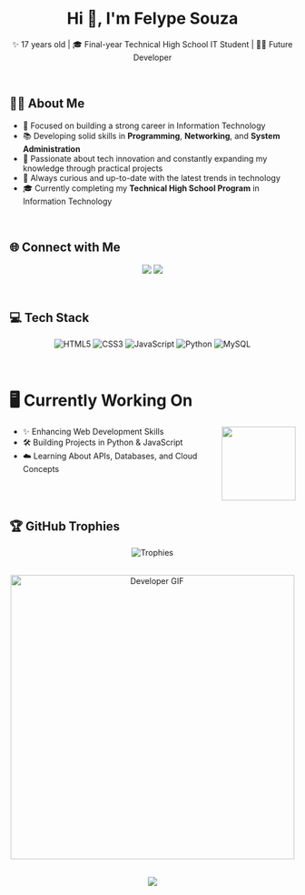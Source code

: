 <h1 align="center">Hi 👋, I'm Felype Souza</h1>

<div align="center">
  
✨ 17 years old | 🎓 Final-year Technical High School IT Student | 👨‍💻 Future Developer

</div>

<br/>

## 👨‍💻 About Me
- 🎯 Focused on building a strong career in Information Technology
- 📚 Developing solid skills in **Programming**, **Networking**, and **System Administration**
- 🚀 Passionate about tech innovation and constantly expanding my knowledge through practical projects
- 🔎 Always curious and up-to-date with the latest trends in technology
- 🎓 Currently completing my **Technical High School Program** in Information Technology

<br/>

## 🌐 Connect with Me
<p align="center">
  <a href="https://instagram.com/fy.souzaa" target="_blank"><img src="https://img.shields.io/badge/Instagram-%23E4405F.svg?style=for-the-badge&logo=instagram&logoColor=white"/></a>
  <a href="mailto:felypelopes7@gmail.com"><img src="https://img.shields.io/badge/Email-D14836?style=for-the-badge&logo=gmail&logoColor=white" /></a>
</p>

<br/>

## 💻 Tech Stack
<div align="center">

![HTML5](https://img.shields.io/badge/HTML5-%23E34F26.svg?style=for-the-badge&logo=html5&logoColor=white)
![CSS3](https://img.shields.io/badge/CSS3-%231572B6.svg?style=for-the-badge&logo=css3&logoColor=white)
![JavaScript](https://img.shields.io/badge/JavaScript-%23323330.svg?style=for-the-badge&logo=javascript&logoColor=%23F7DF1E)
![Python](https://img.shields.io/badge/Python-3670A0?style=for-the-badge&logo=python&logoColor=ffdd54)
![MySQL](https://img.shields.io/badge/MySQL-4479A1.svg?style=for-the-badge&logo=mysql&logoColor=white)

</div>

<br/>

# 🖥️ Currently Working On
<p align="left">
  
<img align="right" src="https://media1.giphy.com/media/v1.Y2lkPTc5MGI3NjExMGlhMzJiaGVjYWpraGM3MnFqcXo2NjRwampvc256dnY1OGYweGFmdCZlcD12MV9pbnRlcm5hbF9naWZfYnlfaWQmY3Q9Zw/78XCFBGOlS6keY1Bil/giphy.gif" width="130" style="margin-left: 20px;">

- ✨ Enhancing Web Development Skills  
- 🛠️ Building Projects in Python & JavaScript  
- ☁️ Learning About APIs, Databases, and Cloud Concepts  

</p>

<br/><br/>

## 🏆 GitHub Trophies
<div align="center">

![Trophies](https://github-profile-trophy.vercel.app/?username=FeeSz&theme=radical&no-frame=true&no-bg=true&margin-w=4)

</div>

<br/>

<div align="center">

<img src="https://media2.giphy.com/media/pkfWxD1OWjwhnpF2Rb/giphy.gif" width="500px" alt="Developer GIF">

</div>

<br/>

<div align="center">

[![](https://visitcount.itsvg.in/api?id=FeeSz&label=Profile%20Views&icon=5&color=0)](https://visitcount.itsvg.in)

</div>
